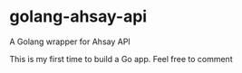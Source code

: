 # golang-ahsay-api
A Golang wrapper for Ahsay API

This is my first time to build a Go app. Feel free to comment
